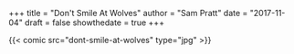 +++
title = "Don't Smile At Wolves"
author = "Sam Pratt"
date = "2017-11-04"
draft = false
showthedate = true
+++

{{< comic src="dont-smile-at-wolves" type="jpg" >}}
